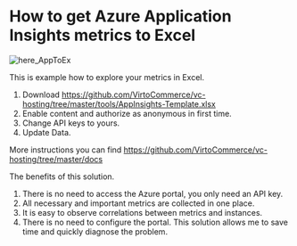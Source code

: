 # How to get Azure Application Insights metrics to Excel

![here_AppToEx](https://github.com/VirtoCommerce/vc-hosting/tree/master/docs/AppToEx.jpg)

This is example how to explore your metrics in Excel. 
1. Download https://github.com/VirtoCommerce/vc-hosting/tree/master/tools/AppInsights-Template.xlsx 
2. Enable content and authorize as anonymous in first time.
3. Change API keys to yours.
4. Update Data.

More instructions you can find https://github.com/VirtoCommerce/vc-hosting/tree/master/docs  

The benefits of this solution.
1. There is no need to access the Azure portal, you only need an API key.
2. All necessary and important metrics are collected in one place.
3. It is easy to observe correlations between metrics and instances.
4. There is no need to configure the portal.
This solution allows me to save time and quickly diagnose the problem.